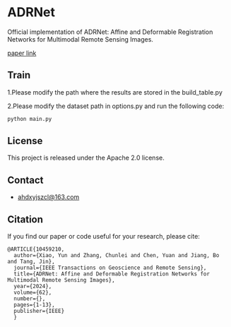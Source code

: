 # ADRNet
Official implementation of ADRNet: Affine and Deformable Registration Networks for Multimodal Remote Sensing Images.

[paper link](https://ieeexplore.ieee.org/document/10459210)

## Train

1.Please modify the path where the results are stored in the build_table.py

2.Please modify the dataset path in options.py and run the following code:
```bash
python main.py
```

## License

This project is released under the Apache 2.0 license.

## Contact
- ahdxyjszcl@163.com

## Citation
If you find our paper or code useful for your research, please cite:
```
@ARTICLE{10459210,
  author={Xiao, Yun and Zhang, Chunlei and Chen, Yuan and Jiang, Bo and Tang, Jin},
  journal={IEEE Transactions on Geoscience and Remote Sensing}, 
  title={ADRNet: Affine and Deformable Registration Networks for Multimodal Remote Sensing Images}, 
  year={2024},
  volume={62},
  number={},
  pages={1-13},
  publisher={IEEE}
  }
```

